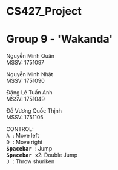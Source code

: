 # CS427_Project
# Group 9 - 'Wakanda'

Nguyễn Minh Quân\
MSSV: 1751097

Nguyễn Minh Nhật\
MSSV: 1751090

Đặng Lê Tuấn Anh\
MSSV: 1751049

Đỗ Vương Quốc Thịnh\
MSSV: 1751105

CONTROL:\
<kbd> A </kbd> : Move left\
<kbd> D </kbd>: Move right\
<kbd>	**Spacebar** </kbd>: Jump\
<kbd>	**Spacebar** </kbd> x2: Double Jump\
<kbd> J </kbd>: Throw shuriken
